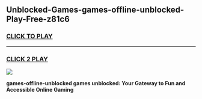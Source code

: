 
## Unblocked-Games-games-offline-unblocked-Play-Free-z81c6
<h3>
<a href="https://premium76.site?title=games-offline-unblocked&ref=15A">CLICK TO PLAY</a></h3>
<hr>

<h3>
<a href="https://premium76.site?title=games-offline-unblocked&ref=15A">CLICK 2 PLAY</a>
  
</h3>

<a href="https://premium76.site?title=games-offline-unblocked&ref=15A"><img src="https://clearcache.store/games.png"></a>


**games-offline-unblocked games unblocked: Your Gateway to Fun and Accessible Online Gaming**

